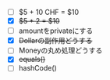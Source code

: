 - [ ] $5 + 10 CHF = $10
- [x] ~~$5 * 2 = $10~~
- [ ] amountをprivateにする
- [x] ~~Dollarの副作用どうする~~
- [ ] Moneyの丸め処理どうする
- [x] ~~equals()~~
- [ ] hashCode()